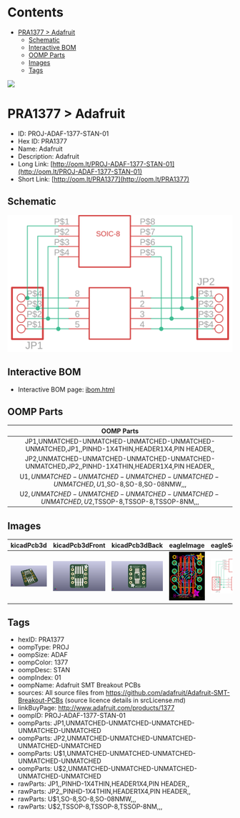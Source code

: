 



Contents
========

* [PRA1377 > Adafruit](#pra1377--adafruit)
	* [Schematic](#schematic)
	* [Interactive BOM](#interactive-bom)
	* [OOMP Parts](#oomp-parts)
	* [Images](#images)
	* [Tags](#tags)
  
![][im]
# PRA1377 > Adafruit

- ID: PROJ-ADAF-1377-STAN-01
- Hex ID: PRA1377
- Name: Adafruit
- Description: Adafruit
- Long Link: [http://oom.lt/PROJ-ADAF-1377-STAN-01](http://oom.lt/PROJ-ADAF-1377-STAN-01)
- Short Link: [http://oom.lt/PRA1377](http://oom.lt/PRA1377)

## Schematic
  
[![schem](eagleSchemImage.png)](eagleSchemImage.png)
## Interactive BOM

- Interactive BOM page: [ibom.html](https://htmlpreview.github.io/?https://github.com/oomlout/oomlout_OOMP_projects/blob/main/PROJ-ADAF-1377-STAN-01/kicad/bom/ibom.html)

## OOMP Parts
  

|OOMP Parts|
| :---: |
|JP1,UNMATCHED-UNMATCHED-UNMATCHED-UNMATCHED-UNMATCHED,JP1,,PINHD-1X4THIN,HEADER1X4,PIN HEADER,,|
|JP2,UNMATCHED-UNMATCHED-UNMATCHED-UNMATCHED-UNMATCHED,JP2,,PINHD-1X4THIN,HEADER1X4,PIN HEADER,,|
|U$1,UNMATCHED-UNMATCHED-UNMATCHED-UNMATCHED-UNMATCHED,U$1,SO-8,SO-8,SO-08NMW,,,|
|U$2,UNMATCHED-UNMATCHED-UNMATCHED-UNMATCHED-UNMATCHED,U$2,TSSOP-8,TSSOP-8,TSSOP-8NM,,,|

## Images
  
  

|kicadPcb3d|kicadPcb3dFront|kicadPcb3dBack|eagleImage|eagleSchemImage|
| :---: | :---: | :---: | :---: | :---: |
|[![kicadPcb3d](kicadPcb3d_140.png)](kicadPcb3d.png)|[![kicadPcb3dFront](kicadPcb3dFront_140.png)](kicadPcb3dFront.png)|[![kicadPcb3dBack](kicadPcb3dBack_140.png)](kicadPcb3dBack.png)|[![eagleImage](eagleImage_140.png)](eagleImage.png)|[![eagleSchemImage](eagleSchemImage_140.png)](eagleSchemImage.png)|

## Tags

- hexID: PRA1377
- oompType: PROJ
- oompSize: ADAF
- oompColor: 1377
- oompDesc: STAN
- oompIndex: 01
- oompName: Adafruit SMT Breakout PCBs
- sources: All source files from https://github.com/adafruit/Adafruit-SMT-Breakout-PCBs (source licence details in srcLicense.md)
- linkBuyPage: http://www.adafruit.com/products/1377
- oompID: PROJ-ADAF-1377-STAN-01
- oompParts: JP1,UNMATCHED-UNMATCHED-UNMATCHED-UNMATCHED-UNMATCHED
- oompParts: JP2,UNMATCHED-UNMATCHED-UNMATCHED-UNMATCHED-UNMATCHED
- oompParts: U$1,UNMATCHED-UNMATCHED-UNMATCHED-UNMATCHED-UNMATCHED
- oompParts: U$2,UNMATCHED-UNMATCHED-UNMATCHED-UNMATCHED-UNMATCHED
- rawParts: JP1,,PINHD-1X4THIN,HEADER1X4,PIN HEADER,,
- rawParts: JP2,,PINHD-1X4THIN,HEADER1X4,PIN HEADER,,
- rawParts: U$1,SO-8,SO-8,SO-08NMW,,,
- rawParts: U$2,TSSOP-8,TSSOP-8,TSSOP-8NM,,,



[im]: kicadPcb3d_450.png
